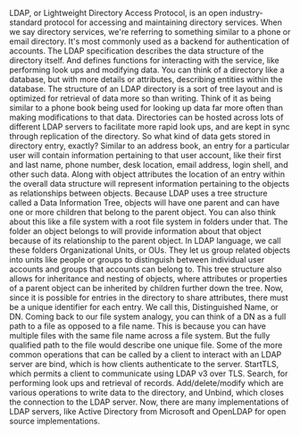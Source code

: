 LDAP, or Lightweight Directory Access Protocol, is an open industry-standard
protocol for accessing and maintaining directory services. When we say directory
services, we're referring to something similar to a phone or email directory.
It's most commonly used as a backend for authentication of accounts. The LDAP
specification describes the data structure of the directory itself. And defines
functions for interacting with the service, like performing look ups and
modifying data. You can think of a directory like a database, but with more
details or attributes, describing entities within the database. The structure of
an LDAP directory is a sort of tree layout and is optimized for retrieval of
data more so than writing. Think of it as being similar to a phone book being
used for looking up data far more often than making modifications to that data.
Directories can be hosted across lots of different LDAP servers to facilitate
more rapid look ups, and are kept in sync through replication of the directory.
So what kind of data gets stored in directory entry, exactly? Similar to an
address book, an entry for a particular user will contain information pertaining
to that user account, like their first and last name, phone number, desk
location, email address, login shell, and other such data. Along with object
attributes the location of an entry within the overall data structure will
represent information pertaining to the objects as relationships between
objects. Because LDAP uses a tree structure called a Data Information Tree,
objects will have one parent and can have one or more children that belong to
the parent object. You can also think about this like a file system with a root
file system in folders under that. The folder an object belongs to will provide
information about that object because of its relationship to the parent object.
In LDAP language, we call these folders Organizational Units, or OUs. They let
us group related objects into units like people or groups to distinguish between
individual user accounts and groups that accounts can belong to. This tree
structure also allows for inheritance and nesting of objects, where attributes
or properties of a parent object can be inherited by children further down the
tree. Now, since it is possible for entries in the directory to share
attributes, there must be a unique identifier for each entry. We call this,
Distinguished Name, or DN. Coming back to our file system analogy, you can think
of a DN as a full path to a file as opposed to a file name. This is because you
can have multiple files with the same file name across a file system. But the
fully qualified path to the file would describe one unique file. Some of the
more common operations that can be called by a client to interact with an LDAP
server are bind, which is how clients authenticate to the server. StartTLS,
which permits a client to communicate using LDAP v3 over TLS. Search, for
performing look ups and retrieval of records. Add/delete/modify which are
various operations to write data to the directory, and Unbind, which closes the
connection to the LDAP server. Now, there are many implementations of LDAP
servers, like Active Directory from Microsoft and OpenLDAP for open source
implementations.